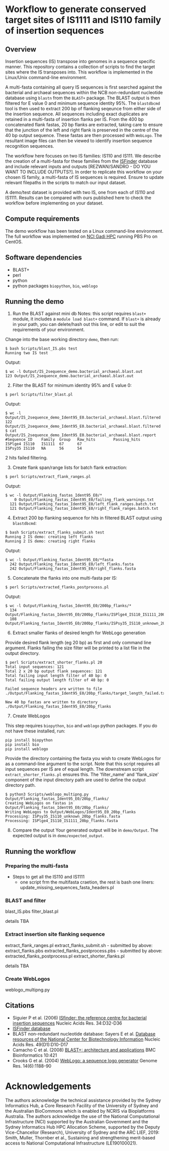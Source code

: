 # Workflow to generate conserved target sites of IS1111 and IS110 family of insertion sequences

## Overview 

Insertion sequences (IS) transpose into genomes in a sequence specific manner. This repository contains a collection of scripts to find the target sites where the IS transposes into. This workflow is implemented in the Linux/Unix command-line environment.

A multi-fasta containing all query IS sequences is first searched against the bacterial and archaeal sequences within the NCB non-redundant nucleotide database using `blastn` from the `BLAST+` package. The BLAST output is then filtered for E value 0 and minimum sequence identity 95%. The `blastdbcmd` tool is then used to extract 200 bp of flanking seqeunce from either side of the insertion sequence. All sequences including exact duplicates are retained in a multi-fasta of insertion flanks per IS. From the 400 bp concatenated flank fastas, 20 bp flanks are extracted, taking care to ensure that the junction of the left and right flank is preserved in the centre of the 40 bp output sequence. These fastas are then processed with `WebLogo`. The resultant image files can then be viewed to identify insertion sequence recognition sequences.

The workflow here focuses on two IS families: IS110 and IS111. We describe the creation of a multi-fasta for these families from the [ISFinder](https://isfinder.biotoul.fr/) database and include relevant inputs and outputs [REZWAN/SANDRO - DO YOU WANT TO INCLUDE OUTPUTS?]. In order to replicate this workflow on your chosen IS family, a multi-fasta of IS sequences is required. Ensure to update relevant filepaths in the scripts to match our input dataset.  

A demo/test dataset is provided with two IS, one from each of IS110 and IS1111. Results can be compared with ours published here to check the workflow before implementing on your dataset. 

## Compute requirements
The demo workflow has been tested on a Linux command-line environment. The full workflow was implemented on [NCI Gadi HPC](https://nci.org.au/our-systems/hpc-systems) running PBS Pro on CentOS. 

## Software dependencies
- BLAST+
- perl
- python
- python packages `biopython`, `bio`, `weblogo`

## Running the demo
1) Run the BLAST against mini db
Notes: this script requires `blast+` module, it includes a `module load blast+` command.  If `blast+` is already in your path, you can delete/hash out this line, or edit to suit the requirements of your environment.  

Change into the base working directory `demo`, then run:

```
$ bash Scripts/blast_IS.pbs test
Running two IS test
```

Output:
```
$ wc -l Output/IS_2sequence_demo.bacterial_archaeal.blast.out 
123 Output/IS_2sequence_demo.bacterial_archaeal.blast.out
```

2) Filter the BLAST for minimum identity 95% and E value 0:

```
$ perl Scripts/filter_blast.pl
```

Output:
```
$ wc -l Output/IS_2sequence_demo_Ident95_E0.bacterial_archaeal.blast.filtered 
122 Output/IS_2sequence_demo_Ident95_E0.bacterial_archaeal.blast.filtered
$ cat Output/IS_2sequence_demo_Ident95_E0.bacterial_archaeal.blast.report 
#Sequence_ID    Family  Group   Raw_hits        Passing_hits
ISPlge4 IS110   IS1111  67      67
ISPsy35 IS110   NA      56      54
```
2 hits failed filtering. 

3) Create flank span/range lists for batch flank extraction:

```
$ perl Scripts/extract_flank_ranges.pl
```

Output:
```
$ wc -l Output/Flanking_fastas_Ident95_E0/*
    0 Output/Flanking_fastas_Ident95_E0/failing_flank_warnings.txt
  121 Output/Flanking_fastas_Ident95_E0/left_flank_ranges.batch.txt
  121 Output/Flanking_fastas_Ident95_E0/right_flank_ranges.batch.txt
```

4) Extract 200 bp flanking sequence for hits in filtered BLAST output using `blastdbcmd`:

```
$ bash Scripts/extract_flanks_submit.sh test
Running 2 IS demo: creating left flanks
Running 2 IS demo: creating right flanks
```

Output:
```
$ wc -l Output/Flanking_fastas_Ident95_E0/*fasta
  242 Output/Flanking_fastas_Ident95_E0/left_flanks.fasta
  242 Output/Flanking_fastas_Ident95_E0/right_flanks.fasta
```


5) Concatenate the flanks into one multi-fasta per IS:
```
$ perl Scripts/extracted_flanks_postprocess.pl
```

Output:
```
$ wc -l Output/Flanking_fastas_Ident95_E0/200bp_flanks/*
  134 Output/Flanking_fastas_Ident95_E0/200bp_flanks/ISPlge4_IS110_IS1111_200bp_flanks.fasta
  108 Output/Flanking_fastas_Ident95_E0/200bp_flanks/ISPsy35_IS110_unknown_200bp_flanks.fasta
```

6) Extract smaller flanks of desired length for WebLogo generation

Provide desired flank length (eg 20 bp) as first and only command line argument. Flanks failing the size filter will be printed to a list file in the output directory. 

```
$ perl Scripts/extract_shorter_flanks.pl 20
Total input sequences: 121
Total 2 x 20 bp output flank sequences: 121
Total failing input length filter of 40 bp: 0
Total failing output length filter of 40 bp: 0

Failed sequence headers are written to file ./Output/Flanking_fastas_Ident95_E0/20bp_flanks/target_length_failed.txt

New 40 bp fastas are written to directory ./Output/Flanking_fastas_Ident95_E0/20bp_flanks
```

7) Create WebLogos

This step requires `biopython`, `bio` and `weblogo` python packages. If you do not have these installed, run:

```
pip install biopython
pip install bio
pip install weblogo
```

Provide the directory containing the fasta you wish to create WebLogos for as a command-line argument to the script. Note that this script requires all input sequences per IS are of equal length. The downstream script `extract_shorter_flanks.pl` ensures this. The 'filter_name' and 'flank_size' component of the input directory path are used to define the output directory path.

```
$ python3 Scripts/weblogo_multipng.py Output/Flanking_fastas_Ident95_E0/20bp_flanks/
Creating WebLogos on fastas in Output/Flanking_fastas_Ident95_E0/20bp_flanks/
Writing WebLogos to Output/WebLogos/Ident95_E0_20bp_flanks
Processing: ISPsy35_IS110_unknown_20bp_flanks.fasta
Processing: ISPlge4_IS110_IS1111_20bp_flanks.fasta
```

8) Compare the output
Your generated output will be in `demo/Output`. The expected output is in `demo/expected_output`. 


## Running the workflow

### Preparing the multi-fasta
- Steps to get all the IS110 and IS1111
    - one script frm the multifasta craetion, the rest is bash one liners: update_missing_sequences_fasta_headers.pl

### BLAST and filter    
blast_IS.pbs 
filter_blast.pl

details TBA

### Extract insertion site flanking sequence
extract_flank_ranges.pl
extract_flanks_submit.sh
    - submitted by above: extract_flanks.pbs
extracted_flanks_postprocess.pbs
    - submitted by above: extracted_flanks_postprocess.pl
extract_shorter_flanks.pl <N> 

details TBA

### Create WebLogos
weblogo_multipng.py



## Citations
- Siguier P et al. (2006) [ISfinder: the reference centre for bacterial insertion sequences](https://pubmed.ncbi.nlm.nih.gov/16381877/) Nucleic Acids Res. 34:D32-D36
- [ISFinder database](http://www-is.biotoul.fr)
- BLAST non-redundant nucleotide database: Sayers E et al. [Database resources of the National Center for Biotechnology Information](https://pubmed.ncbi.nlm.nih.gov/33095870/) Nucleic Acids Res. 49(D1):D10-D17
- Camacho C et al. (2008) [BLAST+: architecture and applications](https://pubmed.ncbi.nlm.nih.gov/20003500/) BMC Bioinformatics 10:421
- Crooks G et al. (2004) [WebLogo: a sequence logo generator](https://pubmed.ncbi.nlm.nih.gov/15173120/) Genome Res. 14(6):1188-90



# Acknowledgements
The authors acknowledge the technical assistance provided by the Sydney Informatics Hub, a Core Research Facility of the University of Sydney and the Australian BioCommons which is enabled by NCRIS via Bioplatforms Australia. The authors acknowledge the use of the National Computational Infrastructure (NCI) supported by the Australian Government and the Sydney Informatics Hub HPC Allocation Scheme, supported by the Deputy Vice-Chancellor (Research), University of Sydney and the ARC LIEF, 2019: Smith, Muller, Thornber et al., Sustaining and strengthening merit-based access to National Computational Infrastructure (LE190100021).


